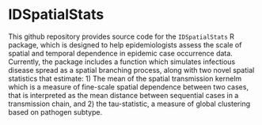 # IDSpatialStats

This github repository provides source code for the `IDSpatialStats` R package, which is designed to help epidemiologists assess the scale of spatial and temporal dependence in epidemic case occurrence data. Currently, the package includes a function which simulates infectious disease spread as a spatial branching process, along with two novel spatial statistics that estimate: 1) The mean of the spatial transmission kernelm which is a measure of fine-scale spatial dependence between two cases, that is interpreted as the mean distance between sequential cases in a transmission chain, and 2) the tau-statistic, a measure of global clustering based on pathogen subtype.
